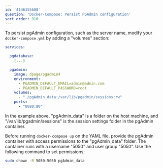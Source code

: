 ```yaml
---
id: '4146155608'
question: 'Docker-Compose: Persist PGAdmin configuration'
sort_order: 910
---
```


To persist pgAdmin configuration, such as the server name, modify your `docker-compose.yml` by adding a "volumes" section:

```yaml
services:

  pgdatabase:
    [...]

  pgadmin:
    image: dpage/pgadmin4
    environment:
      - PGADMIN_DEFAULT_EMAIL=admin@admin.com
      - PGADMIN_DEFAULT_PASSWORD=root
    volumes:
      - "./pgAdmin_data:/var/lib/pgadmin/sessions:rw"
    ports:
      - "8080:80"
```

In the example above, "pgAdmin_data" is a folder on the host machine, and "/var/lib/pgadmin/sessions" is the session settings folder in the pgAdmin container.

Before running `docker-compose up` on the YAML file, provide the pgAdmin container with access permissions to the "pgAdmin_data" folder. The container runs with a username "5050" and user group "5050". Use the following command to set permissions:

```bash
sudo chown -R 5050:5050 pgAdmin_data
```